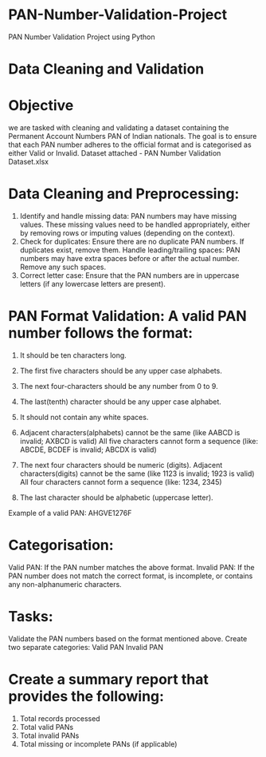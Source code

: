 # PAN-Number-Validation-Project
PAN Number Validation Project using Python 

# Data Cleaning and Validation
# Objective
we are tasked with cleaning and validating a dataset containing the Permanent Account Numbers PAN of Indian nationals. The goal is to ensure that each PAN 
number adheres to the official format and is categorised as either Valid or Invalid. 
Dataset attached - PAN Number Validation Dataset.xlsx

 # Data Cleaning and Preprocessing:
1. Identify and handle missing data: PAN numbers may have missing values. These missing values need to be handled appropriately, either by removing rows or imputing values (depending on the context).
2. Check for duplicates: Ensure there are no duplicate PAN numbers. If duplicates exist, remove them. Handle leading/trailing spaces: PAN numbers may have extra spaces 
before or after the actual number. Remove any such spaces.
3. Correct letter case: Ensure that the PAN numbers are in uppercase letters (if any lowercase letters are present).

# PAN Format Validation: A valid PAN number follows the format:
1. It should be ten characters long.
2. The first five characters should be any upper case alphabets.
3. The next four-characters should be any number from 0 to 9.
4. The last(tenth) character should be any upper case alphabet.
5. It should not contain any white spaces.
 

1. Adjacent characters(alphabets) cannot be the same (like AABCD is invalid; AXBCD is valid)
   All five characters cannot form a sequence (like: ABCDE, BCDEF is invalid; ABCDX is valid)
2. The next four characters should be numeric (digits). Adjacent characters(digits) cannot be the same (like 1123 is invalid; 1923 is valid)
   All four characters cannot form a sequence (like: 1234, 2345
3. The last character should be alphabetic (uppercase letter).
 
 Example of a valid PAN: AHGVE1276F
 
 # Categorisation:
 Valid PAN: If the PAN number matches the above format.
 Invalid PAN: If the PAN number does not match the correct format, is incomplete, or contains any non-alphanumeric characters.
 
 # Tasks:
 Validate the PAN numbers based on the format mentioned above.
 Create two separate categories:
 Valid PAN
 Invalid PAN
 
 # Create a summary report that provides the following:
 1. Total records processed
 2. Total valid PANs
 3. Total invalid PANs
 4. Total missing or incomplete PANs (if applicable)
